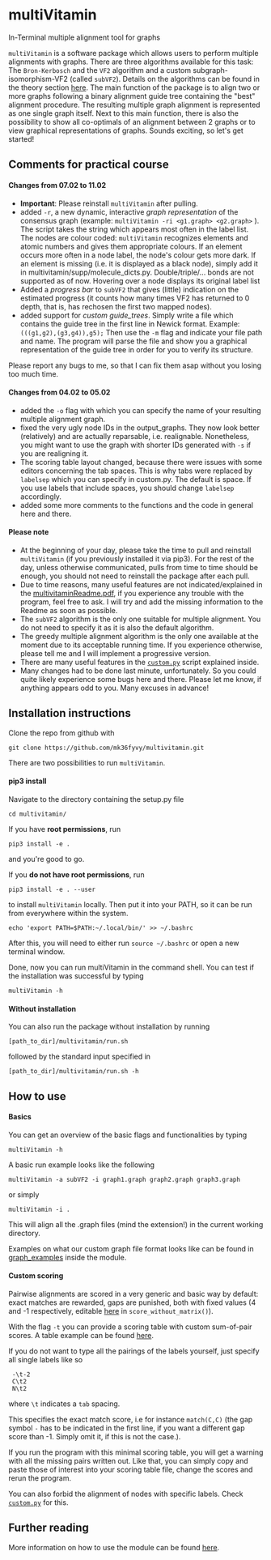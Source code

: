 # multiVitamin
In-Terminal multiple alignment tool for graphs

`multiVitamin` is a software package which allows users to perform multiple alignments with graphs.
There are three algorithms available for this task: The `Bron-Kerbosch` and the `VF2` algorithm and a custom subgraph-isomorphism-VF2 (called `subVF2`). Details
on the algorithms can be found in the theory section [here](multivitaminReadme.pdf). The main function of the package is to align
two or more graphs following a binary alignment guide tree containing the "best" alignment procedure.
The resulting multiple graph alignment is represented as one single graph itself. Next to this main
function, there is also the possibility to show all co-optimals of an alignment between 2 graphs or
to view graphical representations of graphs.
Sounds exciting, so let's get started!


## Comments for practical course

#### Changes from 07.02 to 11.02
- **Important**: Please reinstall `multiVitamin` after pulling.
- added `-r`, a new dynamic, interactive *graph representation* of the consensus graph (example: `multiVitamin -ri <g1.graph> <g2.graph>` ). The script takes the string which appears most often in the label list. The nodes are colour coded: `multiVitamin` recognizes elements and atomic numbers and gives them appropriate colours. If an element occurs more often in a node label, the node's colour gets more dark. If an element is missing (i.e. it is displayed as a black node), simply add it in multivitamin/supp/molecule_dicts.py. Double/triple/... bonds are not supported as of now. Hovering over a node displays its original label list
- Added a *progress bar* to `subVF2` that gives (little) indication on the estimated progress (it counts how many times VF2 has returned to 0 depth, that is, has rechosen the first two mapped nodes).
- added support for *custom guide_trees*. Simply write a file which contains the guide tree in the first line in Newick format. Example: `(((g1,g2),(g3,g4)),g5);` Then use the `-m` flag and indicate your file path and name. The program will parse the file and show you a graphical representation of the guide tree in order for you to verify its structure.

Please report any bugs to me, so that I can fix them asap without you losing too much time.


#### Changes from 04.02 to 05.02
- added the `-o` flag with which you can specify the name of your resulting multiple alignment graph.
- fixed the very ugly node IDs in the output_graphs. They now look better (relatively) and are actually reparsable, i.e. realignable. Nonetheless, you might want to use the graph with shorter IDs generated with `-s` if you are realigning it.
- The scoring table layout changed, because there were issues with some editors concerning the tab spaces. This is why tabs were replaced by `labelsep` which you can specify in custom.py. The default is space. If you use labels that include spaces, you should change `labelsep` accordingly.
- added some more comments to the functions and the code in general here and there.

#### Please note
- At the beginning of your day, please take the time to pull and reinstall `multiVitamin` (if you previously installed it via pip3). For the rest of the day, unless otherwise communicated, pulls from time to time should be enough, you should not need to reinstall the package after each pull.
- Due to time reasons, many useful features are not indicated/explained in the [multivitaminReadme.pdf](multivitaminReadme.pdf), if you experience any trouble with the program, feel free to ask. I will try and add the missing information to the Readme as soon as possible.
- The `subVF2` algorithm is the only one suitable for multiple alignment. You do not need to specify it as it is also the default algorithm.
- The greedy multiple alignment algorithm is the only one available at the moment due to its acceptable running time. If you experience otherwise, please tell me and I will implement a progressive version.
- There are many useful features in the [`custom.py`](multivitamin/custom.py) script explained inside.
- Many changes had to be done last minute, unfortunately. So you could quite likely experience some bugs here and there. Please let me know, if anything appears odd to you. Many excuses in advance!

## Installation instructions

Clone the repo from github with
```
git clone https://github.com/mk36fyvy/multivitamin.git
```
There are two possibilities to run `multiVitamin`.

#### pip3 install

Navigate to the directory containing the setup.py file
```
cd multivitamin/
```
If you have **root permissions**, run
```
pip3 install -e .
```
and you're good to go.

If you **do not have root permissions**, run
```
pip3 install -e . --user
```
to install `multiVitamin` locally. Then put it into your PATH, so it can be run from everywhere within the system.
```
echo 'export PATH=$PATH:~/.local/bin/' >> ~/.bashrc
```
After this, you will need to either run `source ~/.bashrc` or open a new terminal window.

Done, now you can run multiVitamin in the command shell. You can test if the installation was successful by typing
```
multiVitamin -h
```

#### Without installation

You can also run the package without installation by running
```
[path_to_dir]/multivitamin/run.sh 
```
followed by the standard input specified in
```
[path_to_dir]/multivitamin/run.sh -h 
```

## How to use

#### Basics

You can get an overview of the basic flags and functionalities by typing
```
multiVitamin -h
```
A basic run example looks like the following
```
multiVitamin -a subVF2 -i graph1.graph graph2.graph graph3.graph
```
or simply
```
multiVitamin -i .
```
This will align all the .graph files (mind the extension!) in the current working directory.

Examples on what our custom graph file format looks like can be found in [graph_examples](graph_examples) inside the module.

#### Custom scoring

Pairwise alignments are scored in a very generic and basic way by default: exact matches are rewarded, gaps are punished, both with fixed values (4 and -1 respectively, editable [here](multivitamin/utils/scoring.py) in `score_without_matrix()`). 

With the flag `-t` you can provide a scoring table with custom sum-of-pair scores. A table example can be found [here](scoring_table_example.txt).

If you do not want to type all the pairings of the labels yourself, just specify all single labels like so
```
 -\t-2
 C\t2
 N\t2
```
where `\t` indicates a `tab` spacing. 

This specifies the exact match score, i.e for instance `match(C,C)` (the gap symbol `-` has to be indicated in the first line, if you want a different gap score than -1. Simply omit it, if this is not the case.). 

If you run the program with this minimal scoring table, you will get a warning with all the missing pairs written out. Like that, you can simply copy and paste those of interest into your scoring table file, change the scores and rerun the program.

You can also forbid the alignment of nodes with specific labels. Check [`custom.py`](multivitamin/custom.py) for this. 

## Further reading

More information on how to use the module can be found [here](multivitaminReadme.pdf).
